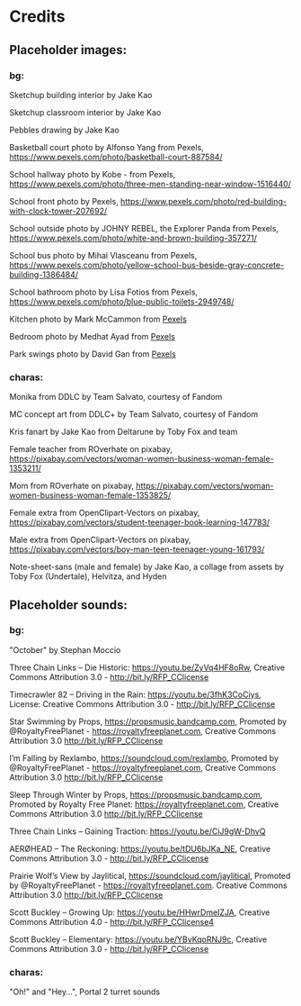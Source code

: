 # Credits

## Placeholder images:

### bg:

Sketchup building interior by Jake Kao

Sketchup classroom interior by Jake Kao

Pebbles drawing by Jake Kao

Basketball court photo by Alfonso Yang from Pexels, https://www.pexels.com/photo/basketball-court-887584/

School hallway photo by Kobe - from Pexels, https://www.pexels.com/photo/three-men-standing-near-window-1516440/

School front photo by Pexels, https://www.pexels.com/photo/red-building-with-clock-tower-207692/

School outside photo by JOHNY REBEL, the Explorer Panda from Pexels, https://www.pexels.com/photo/white-and-brown-building-357271/

School bus photo by Mihai Vlasceanu from Pexels, https://www.pexels.com/photo/yellow-school-bus-beside-gray-concrete-building-1386484/

School bathroom photo by Lisa Fotios from Pexels, https://www.pexels.com/photo/blue-public-toilets-2949748/

Kitchen photo by Mark McCammon from [Pexels](https://www.pexels.com/photo/kitchen-and-dining-area-1080721/)

Bedroom photo by Medhat Ayad from [Pexels](https://www.pexels.com/photo/white-and-black-desk-beside-bed-and-window-439227/)

Park swings photo by David Gan from [Pexels](https://www.pexels.com/photo/sea-landscape-sunny-beach-10974605/)

### charas:

Monika from DDLC by Team Salvato, courtesy of Fandom

MC concept art from DDLC+ by Team Salvato, courtesy of Fandom

Kris fanart by Jake Kao from Deltarune by Toby Fox and team

Female teacher from ROverhate on pixabay, https://pixabay.com/vectors/woman-women-business-woman-female-1353211/

Mom from ROverhate on pixabay, https://pixabay.com/vectors/woman-women-business-woman-female-1353825/

Female extra from OpenClipart-Vectors on pixabay, https://pixabay.com/vectors/student-teenager-book-learning-147783/

Male extra from OpenClipart-Vectors on pixabay, https://pixabay.com/vectors/boy-man-teen-teenager-young-161793/

Note-sheet-sans (male and female) by Jake Kao, a collage from assets by Toby Fox (Undertale), Helvitza, and Hyden

## Placeholder sounds:

### bg:

"October" by Stephan Moccio

Three Chain Links – Die Historic: https://youtu.be/ZyVq4HF8oRw, Creative Commons Attribution 3.0 - http://bit.ly/RFP_CClicense

Timecrawler 82 – Driving in the Rain: https://youtu.be/3fhK3CoCiys, License: Creative Commons Attribution 3.0 - http://bit.ly/RFP_CClicense

Star Swimming by Props, https://propsmusic.bandcamp.com, Promoted by @RoyaltyFreePlanet - https://royaltyfreeplanet.com, Creative Commons Attribution 3.0 http://bit.ly/RFP_CClicense

I’m Falling by Rexlambo, https://soundcloud.com/rexlambo, Promoted by @RoyaltyFreePlanet - https://royaltyfreeplanet.com, Creative Commons Attribution 3.0 http://bit.ly/RFP_CClicense

Sleep Through Winter by Props, https://propsmusic.bandcamp.com, Promoted by Royalty Free Planet: https://royaltyfreeplanet.com, Creative Commons Attribution 3.0 http://bit.ly/RFP_CClicense

Three Chain Links – Gaining Traction: https://youtu.be/CiJ9gW-DhvQ

AERØHEAD – The Reckoning: https://youtu.be/tDU6bJKa_NE, Creative Commons Attribution 3.0 - http://bit.ly/RFP_CClicense

Prairie Wolf’s View by Jaylitical, https://soundcloud.com/jaylitical, Promoted by @RoyaltyFreePlanet - https://royaltyfreeplanet.com. Creative Commons Attribution 3.0 http://bit.ly/RFP_CClicense

Scott Buckley – Growing Up: https://youtu.be/HHwrDmeIZJA, Creative Commons Attribution 4.0 - http://bit.ly/RFP_CClicense4

Scott Buckley – Elementary: https://youtu.be/YBvKqoRNJ9c, Creative Commons Attribution 3.0 - http://bit.ly/RFP_CClicense

### charas:

"Oh!" and "Hey…", Portal 2 turret sounds
